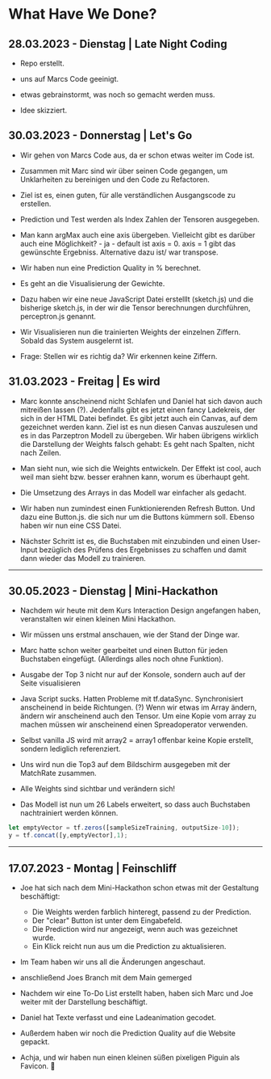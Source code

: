 # What Have We Done?

## 28.03.2023 - Dienstag | Late Night Coding

- Repo erstellt.

- uns auf Marcs Code geeinigt.

- etwas gebrainstormt, was noch so gemacht werden muss.

- Idee skizziert.

## 30.03.2023 - Donnerstag | Let's Go

- Wir gehen von Marcs Code aus, da er schon etwas weiter im Code ist.

- Zusammen mit Marc sind wir über seinen Code gegangen, um Unklarheiten zu bereinigen und den Code zu Refactoren.

- Ziel ist es, einen guten, für alle verständlichen Ausgangscode zu erstellen.

- Prediction und Test werden als Index Zahlen der Tensoren ausgegeben.

- Man kann argMax auch eine axis übergeben. Vielleicht gibt es darüber auch eine Möglichkeit? - ja - default ist axis = 0. axis = 1 gibt das gewünschte Ergebniss.
  Alternative dazu ist/ war transpose.

- Wir haben nun eine Prediction Quality in % berechnet.

- Es geht an die Visualisierung der Gewichte.

- Dazu haben wir eine neue JavaScript Datei erstelllt (sketch.js) und die bisherige sketch.js, in der wir die Tensor berechnungen durchführen, perceptron.js genannt.

- Wir Visualisieren nun die trainierten Weights der einzelnen Ziffern.
  Sobald das System ausgelernt ist.

- Frage: Stellen wir es richtig da? Wir erkennen keine Ziffern.

## 31.03.2023 - Freitag | Es wird

- Marc konnte anscheinend nicht Schlafen und Daniel hat sich davon auch mitreißen lassen (?). Jedenfalls gibt es jetzt einen fancy Ladekreis, der sich in der HTML Datei befindet.
  Es gibt jetzt auch ein Canvas, auf dem gezeichnet werden kann. Ziel ist es nun diesen Canvas auszulesen und es in das Parzeptron Modell zu übergeben.
  Wir haben übrigens wirklich die Darstellung der Weights falsch gehabt:
  Es geht nach Spalten, nicht nach Zeilen.

- Man sieht nun, wie sich die Weights entwickeln. Der Effekt ist cool, auch weil man sieht bzw. besser erahnen kann, worum es überhaupt geht.

- Die Umsetzung des Arrays in das Modell war einfacher als gedacht.

- Wir haben nun zumindest einen Funktionierenden Refresh Button. Und dazu eine Button.js. die sich nur um die Buttons kümmern soll.
  Ebenso haben wir nun eine CSS Datei.

- Nächster Schritt ist es, die Buchstaben mit einzubinden und einen User-Input bezüglich des Prüfens des Ergebnisses zu schaffen und damit dann wieder das Modell zu trainieren.

---

## 30.05.2023 - Dienstag | Mini-Hackathon

- Nachdem wir heute mit dem Kurs Interaction Design angefangen haben, veranstalten wir einen kleinen Mini Hackathon.

- Wir müssen uns erstmal anschauen, wie der Stand der Dinge war.

- Marc hatte schon weiter gearbeitet und  einen Button für jeden Buchstaben eingefügt. (Allerdings alles noch ohne Funktion).

- Ausgabe der Top 3 nicht nur auf der Konsole, sondern auch auf der Seite visualisieren

- Java Script sucks. Hatten Probleme mit tf.dataSync. Synchronisiert anscheinend in beide Richtungen. (?) Wenn wir etwas im Array ändern, ändern wir anscheinend auch den Tensor.
  Um eine Kopie vom array zu machen müssen wir anscheinend einen Spreadoperator verwenden.

- Selbst vanilla JS wird mit array2 = array1 offenbar keine Kopie erstellt, sondern lediglich referenziert.

- Uns wird nun die Top3 auf dem Bildschirm ausgegeben mit der MatchRate zusammen.

- Alle Weights sind sichtbar und verändern sich!

- Das Modell ist nun um 26 Labels erweitert, so dass auch Buchstaben nachtrainiert werden können.

```javascript
let emptyVector = tf.zeros([sampleSizeTraining, outputSize-10]);
y = tf.concat([y,emptyVector],1);
```

---

## 17.07.2023 - Montag | Feinschliff

- Joe hat sich nach dem Mini-Hackathon schon etwas mit der Gestaltung beschäftigt:
  - Die Weights werden farblich hinteregt, passend zu der Prediction.
  - Der "clear" Button ist unter dem Eingabefeld.
  - Die Prediction wird nur angezeigt, wenn auch was gezeichnet wurde.
  - Ein Klick reicht nun aus um die Prediction zu aktualisieren. 

- Im Team haben wir uns all die Änderungen angeschaut.
- anschließend Joes Branch mit dem Main gemerged
- Nachdem wir eine To-Do List erstellt haben, haben sich Marc und Joe weiter mit der Darstellung beschäftigt.
- Daniel hat Texte verfasst und eine Ladeanimation gecodet.
- Außerdem haben wir noch die Prediction Quality auf die Website gepackt.
- Achja, und wir haben nun einen kleinen süßen pixeligen Piguin als Favicon. 🐧